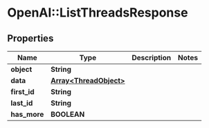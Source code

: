 # OpenAI::ListThreadsResponse

## Properties
Name | Type | Description | Notes
------------ | ------------- | ------------- | -------------
**object** | **String** |  | 
**data** | [**Array&lt;ThreadObject&gt;**](ThreadObject.md) |  | 
**first_id** | **String** |  | 
**last_id** | **String** |  | 
**has_more** | **BOOLEAN** |  | 


